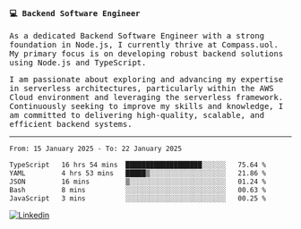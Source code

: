 
<samp>
  
#### 💻 Backend Software Engineer

As a dedicated Backend Software Engineer with a strong foundation in Node.js, I currently thrive at Compass.uol. My primary focus is on developing robust backend solutions using Node.js and TypeScript.

I am passionate about exploring and advancing my expertise in serverless architectures, particularly within the AWS Cloud environment and leveraging the serverless framework. Continuously seeking to improve my skills and knowledge, I am committed to delivering high-quality, scalable, and efficient backend systems.

---

<!--START_SECTION:waka-->

```txt
From: 15 January 2025 - To: 22 January 2025

TypeScript   16 hrs 54 mins  ███████████████████░░░░░░   75.64 %
YAML         4 hrs 53 mins   █████▒░░░░░░░░░░░░░░░░░░░   21.86 %
JSON         16 mins         ▒░░░░░░░░░░░░░░░░░░░░░░░░   01.24 %
Bash         8 mins          ░░░░░░░░░░░░░░░░░░░░░░░░░   00.63 %
JavaScript   3 mins          ░░░░░░░░░░░░░░░░░░░░░░░░░   00.25 %
```

<!--END_SECTION:waka-->
  
</samp>

[![Linkedin](https://img.shields.io/badge/-Mateus%20Garcia-c080ff?style=flat-square&logo=Linkedin&logoColor=white&link=https://www.linkedin.com/in/mpgxc)](https://www.linkedin.com/in/mateusogarcia) 

